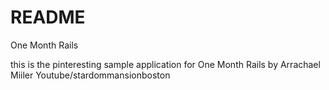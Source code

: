 # README
One Month Rails

this is the pinteresting sample application for One Month Rails 
by Arrachael Miiler Youtube/stardommansionboston